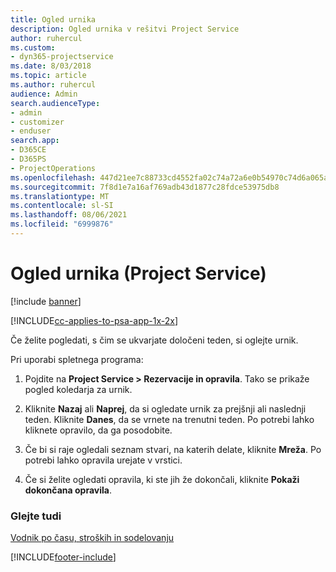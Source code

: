 ```yaml
---
title: Ogled urnika
description: Ogled urnika v rešitvi Project Service
author: ruhercul
ms.custom:
- dyn365-projectservice
ms.date: 8/03/2018
ms.topic: article
ms.author: ruhercul
audience: Admin
search.audienceType:
- admin
- customizer
- enduser
search.app:
- D365CE
- D365PS
- ProjectOperations
ms.openlocfilehash: 447d21ee7c88733cd4552fa02c74a72a6e0b54970c74d6a065a9b3fe93bbb266
ms.sourcegitcommit: 7f8d1e7a16af769adb43d1877c28fdce53975db8
ms.translationtype: MT
ms.contentlocale: sl-SI
ms.lasthandoff: 08/06/2021
ms.locfileid: "6999876"
---
```

# <a name="view-your-schedule-project-service"></a>Ogled urnika (Project Service)

[!include [banner](../includes/psa-now-project-operations.md)]

[!INCLUDE[cc-applies-to-psa-app-1x-2x](../includes/cc-applies-to-psa-app-1x-2x.md)]

Če želite pogledati, s čim se ukvarjate določeni teden, si oglejte urnik.  
  
 Pri uporabi spletnega programa:  
  
1.  Pojdite na **Project Service > Rezervacije in opravila**. Tako se prikaže pogled koledarja za urnik.  
  
2.  Kliknite **Nazaj** ali **Naprej**, da si ogledate urnik za prejšnji ali naslednji teden. Kliknite **Danes**, da se vrnete na trenutni teden. Po potrebi lahko kliknete opravilo, da ga posodobite.  
  
3.  Če bi si raje ogledali seznam stvari, na katerih delate, kliknite **Mreža**. Po potrebi lahko opravila urejate v vrstici.  
  
4.  Če si želite ogledati opravila, ki ste jih že dokončali, kliknite **Pokaži dokončana opravila**.  
  
### <a name="see-also"></a>Glejte tudi  
 [Vodnik po času, stroških in sodelovanju](../psa/time-expense-collaboration-guide.md)


[!INCLUDE[footer-include](../includes/footer-banner.md)]